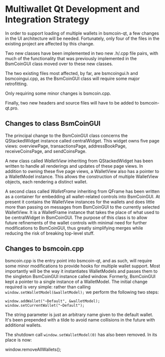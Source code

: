 Multiwallet Qt Development and Integration Strategy
===================================================

In order to support loading of multiple wallets in bsmcoin-qt, a few changes in the UI architecture will be needed.
Fortunately, only four of the files in the existing project are affected by this change.

Two new classes have been implemented in two new .h/.cpp file pairs, with much of the functionality that was previously
implemented in the BsmCoinGUI class moved over to these new classes.

The two existing files most affected, by far, are bsmcoingui.h and bsmcoingui.cpp, as the BsmCoinGUI class will require
some major retrofitting.

Only requiring some minor changes is bsmcoin.cpp.

Finally, two new headers and source files will have to be added to bsmcoin-qt.pro.

Changes to class BsmCoinGUI
---------------------------
The principal change to the BsmCoinGUI class concerns the QStackedWidget instance called centralWidget.
This widget owns five page views: overviewPage, transactionsPage, addressBookPage, receiveCoinsPage, and sendCoinsPage.

A new class called *WalletView* inheriting from QStackedWidget has been written to handle all renderings and updates of
these page views. In addition to owning these five page views, a WalletView also has a pointer to a WalletModel instance.
This allows the construction of multiple WalletView objects, each rendering a distinct wallet.

A second class called *WalletFrame* inheriting from QFrame has been written as a container for embedding all wallet-related
controls into BsmCoinGUI. At present it contains the WalletView instances for the wallets and does little more than passing on messages
from BsmCoinGUI to the currently selected WalletView. It is a WalletFrame instance
that takes the place of what used to be centralWidget in BsmCoinGUI. The purpose of this class is to allow future
refinements of the wallet controls with minimal need for further modifications to BsmCoinGUI, thus greatly simplifying
merges while reducing the risk of breaking top-level stuff.

Changes to bsmcoin.cpp
----------------------
bsmcoin.cpp is the entry point into bsmcoin-qt, and as such, will require some minor modifications to provide hooks for
multiple wallet support. Most importantly will be the way it instantiates WalletModels and passes them to the
singleton BsmCoinGUI instance called window. Formerly, BsmCoinGUI kept a pointer to a single instance of a WalletModel.
The initial change required is very simple: rather than calling `window.setWalletModel(&walletModel);` we perform the
following two steps:

	window.addWallet("~Default", &walletModel);
	window.setCurrentWallet("~Default");

The string parameter is just an arbitrary name given to the default wallet. It's been prepended with a tilde to avoid name collisions in the future with additional wallets.

The shutdown call `window.setWalletModel(0)` has also been removed. In its place is now:

window.removeAllWallets();
